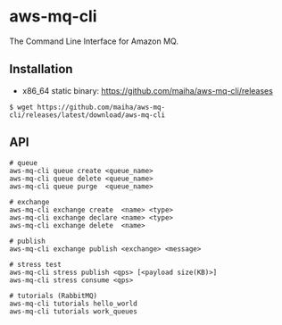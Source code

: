 # aws-mq-cli

The Command Line Interface for Amazon MQ.


## Installation
* x86_64 static binary: https://github.com/maiha/aws-mq-cli/releases

```console
$ wget https://github.com/maiha/aws-mq-cli/releases/latest/download/aws-mq-cli
```


## API

```console
# queue
aws-mq-cli queue create <queue_name>
aws-mq-cli queue delete <queue_name>
aws-mq-cli queue purge  <queue_name>

# exchange
aws-mq-cli exchange create  <name> <type>
aws-mq-cli exchange declare <name> <type>
aws-mq-cli exchange delete  <name>

# publish
aws-mq-cli exchange publish <exchange> <message>

# stress test
aws-mq-cli stress publish <qps> [<payload size(KB)>]
aws-mq-cli stress consume <qps>

# tutorials (RabbitMQ)
aws-mq-cli tutorials hello_world
aws-mq-cli tutorials work_queues
```
